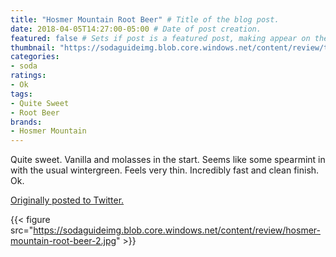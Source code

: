 ```yaml
---
title: "Hosmer Mountain Root Beer" # Title of the blog post.
date: 2018-04-05T14:27:00-05:00 # Date of post creation.
featured: false # Sets if post is a featured post, making appear on the home page side bar.
thumbnail: "https://sodaguideimg.blob.core.windows.net/content/review/thumbs/hosmer-mountain-root-beer-2.jpg" # Sets thumbnail image appearing inside card on homepage.
categories:
- soda
ratings:
- Ok
tags:
- Quite Sweet
- Root Beer
brands:
- Hosmer Mountain
---
```


Quite sweet. Vanilla and molasses in the start. Seems like some spearmint in with the usual wintergreen. Feels very thin. Incredibly fast and clean finish. Ok.

[Originally posted to Twitter.](https://twitter.com/Cavorter/status/981976634109685760)

{{< figure src="https://sodaguideimg.blob.core.windows.net/content/review/hosmer-mountain-root-beer-2.jpg" >}}